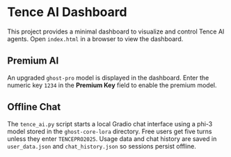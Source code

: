 # Tence AI Dashboard

This project provides a minimal dashboard to visualize and control Tence AI agents.
Open `index.html` in a browser to view the dashboard.

## Premium AI

An upgraded `ghost-pro` model is displayed in the dashboard. Enter the numeric
key `1234` in the **Premium Key** field to enable the premium model.

## Offline Chat

The `tence_ai.py` script starts a local Gradio chat interface using a
phi-3 model stored in the `ghost-core-lora` directory. Free users get five
turns unless they enter `TENCEPRO2025`. Usage data and chat history are saved in
`user_data.json` and `chat_history.json` so sessions persist offline.
